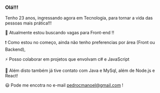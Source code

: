 ### Olá!!!
Tenho 23 anos, ingressando agora em Tecnologia, para tornar a vida das pessoas mais prática!!!

:mag_right: Atualmente estou buscando vagas para Front-end !!

:exclamation: Como estou no começo, ainda não tenho preferencias por área (Front ou Backend), 


:zap: Posso colaborar em projetos que envolvam c# e JavaScript

:eyes: Além disto também já tive contato com Java e MySql, além de Node.js e React!

:smiley: Pode me encotra no e-mail pedrocmanoel@gmail.com !

